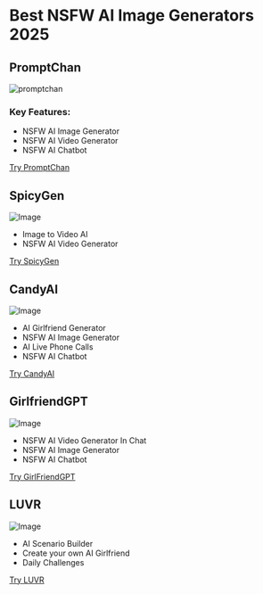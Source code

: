 # Best NSFW AI Image Generators 2025


## PromptChan
![promptchan](https://github.com/user-attachments/assets/84cd401e-8f2a-4a46-aa80-fc85627d1073)

### Key Features:
* NSFW AI Image Generator
* NSFW AI Video Generator
* NSFW AI Chatbot

[Try PromptChan](https://promptchan.com/m/G1ubXL34SvaTaXMrev0TToWZFsV2?landing=/nsfw-ai)

## SpicyGen
![Image](https://nsfwgen.xyz/spicygen.jpg)

* Image to Video AI
* NSFW AI Video Generator
  
[Try SpicyGen](https://spicygen.ai/?ref=mme3ytq)

## CandyAI
![Image](https://nsfwgen.xyz/candyaihome.jpg)
* AI Girlfriend Generator
* NSFW AI Image Generator
* AI Live Phone Calls
* NSFW AI Chatbot

[Try CandyAI](https://nsfwgen.xyz/candyai)

## GirlfriendGPT
![Image](https://nsfwgen.xyz/girlfriendgpt.jpg)
* NSFW AI Video Generator In Chat
* NSFW AI Image Generator
* NSFW AI Chatbot

[Try GirlFriendGPT](https://t.slext1.com/367665/10046/0?aff_sub5=SF_006OG000004lmDN])

## LUVR
![Image](https://nsfwgen.xyz/luvr.jpg)
* AI Scenario Builder
* Create your own AI Girlfriend
* Daily Challenges

[Try LUVR](https://t.slext1.com/367665/9313/37570?aff_sub5=SF_006OG000004lmDN)

